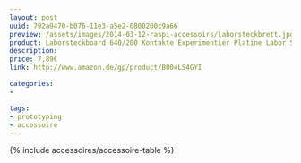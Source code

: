 ```yaml
---
layout: post
uuid: 792a9470-b076-11e3-a5e2-0800200c9a66
preview: /assets/images/2014-03-12-raspi-accessoirs/laborsteckbrett.jpg
product: Laborsteckboard 640/200 Kontakte Experimentier Platine Labor Steckboard
description:
price: 7,89€
link: http://www.amazon.de/gp/product/B004LS4GYI

categories:
-

tags:
- prototyping
- accessoire
---
```


{% include accessoires/accessoire-table %}